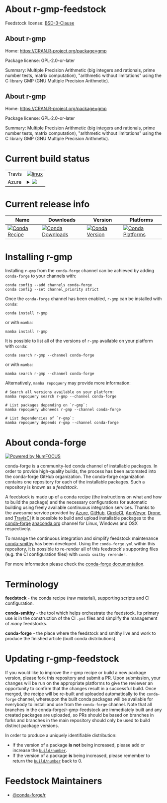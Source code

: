 About r-gmp-feedstock
=====================

Feedstock license: [BSD-3-Clause](https://github.com/conda-forge/r-gmp-feedstock/blob/main/LICENSE.txt)


About r-gmp
-----------

Home: https://CRAN.R-project.org/package=gmp

Package license: GPL-2.0-or-later

Summary: Multiple Precision Arithmetic (big integers and rationals, prime number tests, matrix computation), "arithmetic without limitations" using the C library GMP (GNU Multiple Precision Arithmetic).

About r-gmp
-----------

Home: https://CRAN.R-project.org/package=gmp

Package license: GPL-2.0-or-later

Summary: Multiple Precision Arithmetic (big integers and rationals, prime number tests, matrix computation), "arithmetic without limitations" using the C library GMP (GNU Multiple Precision Arithmetic).

Current build status
====================


<table><tr>
    <td>Travis</td>
    <td>
      <a href="https://app.travis-ci.com/conda-forge/r-gmp-feedstock">
        <img alt="linux" src="https://img.shields.io/travis/com/conda-forge/r-gmp-feedstock/main.svg?label=Linux">
      </a>
    </td>
  </tr>
    
  <tr>
    <td>Azure</td>
    <td>
      <details>
        <summary>
          <a href="https://dev.azure.com/conda-forge/feedstock-builds/_build/latest?definitionId=1205&branchName=main">
            <img src="https://dev.azure.com/conda-forge/feedstock-builds/_apis/build/status/r-gmp-feedstock?branchName=main">
          </a>
        </summary>
        <table>
          <thead><tr><th>Variant</th><th>Status</th></tr></thead>
          <tbody><tr>
              <td>linux_64_r_base4.3</td>
              <td>
                <a href="https://dev.azure.com/conda-forge/feedstock-builds/_build/latest?definitionId=1205&branchName=main">
                  <img src="https://dev.azure.com/conda-forge/feedstock-builds/_apis/build/status/r-gmp-feedstock?branchName=main&jobName=linux&configuration=linux%20linux_64_r_base4.3" alt="variant">
                </a>
              </td>
            </tr><tr>
              <td>linux_64_r_base4.4</td>
              <td>
                <a href="https://dev.azure.com/conda-forge/feedstock-builds/_build/latest?definitionId=1205&branchName=main">
                  <img src="https://dev.azure.com/conda-forge/feedstock-builds/_apis/build/status/r-gmp-feedstock?branchName=main&jobName=linux&configuration=linux%20linux_64_r_base4.4" alt="variant">
                </a>
              </td>
            </tr><tr>
              <td>linux_aarch64_r_base4.3</td>
              <td>
                <a href="https://dev.azure.com/conda-forge/feedstock-builds/_build/latest?definitionId=1205&branchName=main">
                  <img src="https://dev.azure.com/conda-forge/feedstock-builds/_apis/build/status/r-gmp-feedstock?branchName=main&jobName=linux&configuration=linux%20linux_aarch64_r_base4.3" alt="variant">
                </a>
              </td>
            </tr><tr>
              <td>linux_aarch64_r_base4.4</td>
              <td>
                <a href="https://dev.azure.com/conda-forge/feedstock-builds/_build/latest?definitionId=1205&branchName=main">
                  <img src="https://dev.azure.com/conda-forge/feedstock-builds/_apis/build/status/r-gmp-feedstock?branchName=main&jobName=linux&configuration=linux%20linux_aarch64_r_base4.4" alt="variant">
                </a>
              </td>
            </tr><tr>
              <td>linux_ppc64le_r_base4.3</td>
              <td>
                <a href="https://dev.azure.com/conda-forge/feedstock-builds/_build/latest?definitionId=1205&branchName=main">
                  <img src="https://dev.azure.com/conda-forge/feedstock-builds/_apis/build/status/r-gmp-feedstock?branchName=main&jobName=linux&configuration=linux%20linux_ppc64le_r_base4.3" alt="variant">
                </a>
              </td>
            </tr><tr>
              <td>linux_ppc64le_r_base4.4</td>
              <td>
                <a href="https://dev.azure.com/conda-forge/feedstock-builds/_build/latest?definitionId=1205&branchName=main">
                  <img src="https://dev.azure.com/conda-forge/feedstock-builds/_apis/build/status/r-gmp-feedstock?branchName=main&jobName=linux&configuration=linux%20linux_ppc64le_r_base4.4" alt="variant">
                </a>
              </td>
            </tr><tr>
              <td>osx_64_r_base4.3</td>
              <td>
                <a href="https://dev.azure.com/conda-forge/feedstock-builds/_build/latest?definitionId=1205&branchName=main">
                  <img src="https://dev.azure.com/conda-forge/feedstock-builds/_apis/build/status/r-gmp-feedstock?branchName=main&jobName=osx&configuration=osx%20osx_64_r_base4.3" alt="variant">
                </a>
              </td>
            </tr><tr>
              <td>osx_64_r_base4.4</td>
              <td>
                <a href="https://dev.azure.com/conda-forge/feedstock-builds/_build/latest?definitionId=1205&branchName=main">
                  <img src="https://dev.azure.com/conda-forge/feedstock-builds/_apis/build/status/r-gmp-feedstock?branchName=main&jobName=osx&configuration=osx%20osx_64_r_base4.4" alt="variant">
                </a>
              </td>
            </tr><tr>
              <td>osx_arm64_r_base4.3</td>
              <td>
                <a href="https://dev.azure.com/conda-forge/feedstock-builds/_build/latest?definitionId=1205&branchName=main">
                  <img src="https://dev.azure.com/conda-forge/feedstock-builds/_apis/build/status/r-gmp-feedstock?branchName=main&jobName=osx&configuration=osx%20osx_arm64_r_base4.3" alt="variant">
                </a>
              </td>
            </tr><tr>
              <td>osx_arm64_r_base4.4</td>
              <td>
                <a href="https://dev.azure.com/conda-forge/feedstock-builds/_build/latest?definitionId=1205&branchName=main">
                  <img src="https://dev.azure.com/conda-forge/feedstock-builds/_apis/build/status/r-gmp-feedstock?branchName=main&jobName=osx&configuration=osx%20osx_arm64_r_base4.4" alt="variant">
                </a>
              </td>
            </tr><tr>
              <td>win_64_r_base4.3</td>
              <td>
                <a href="https://dev.azure.com/conda-forge/feedstock-builds/_build/latest?definitionId=1205&branchName=main">
                  <img src="https://dev.azure.com/conda-forge/feedstock-builds/_apis/build/status/r-gmp-feedstock?branchName=main&jobName=win&configuration=win%20win_64_r_base4.3" alt="variant">
                </a>
              </td>
            </tr><tr>
              <td>win_64_r_base4.4</td>
              <td>
                <a href="https://dev.azure.com/conda-forge/feedstock-builds/_build/latest?definitionId=1205&branchName=main">
                  <img src="https://dev.azure.com/conda-forge/feedstock-builds/_apis/build/status/r-gmp-feedstock?branchName=main&jobName=win&configuration=win%20win_64_r_base4.4" alt="variant">
                </a>
              </td>
            </tr>
          </tbody>
        </table>
      </details>
    </td>
  </tr>
</table>

Current release info
====================

| Name | Downloads | Version | Platforms |
| --- | --- | --- | --- |
| [![Conda Recipe](https://img.shields.io/badge/recipe-r--gmp-green.svg)](https://anaconda.org/conda-forge/r-gmp) | [![Conda Downloads](https://img.shields.io/conda/dn/conda-forge/r-gmp.svg)](https://anaconda.org/conda-forge/r-gmp) | [![Conda Version](https://img.shields.io/conda/vn/conda-forge/r-gmp.svg)](https://anaconda.org/conda-forge/r-gmp) | [![Conda Platforms](https://img.shields.io/conda/pn/conda-forge/r-gmp.svg)](https://anaconda.org/conda-forge/r-gmp) |

Installing r-gmp
================

Installing `r-gmp` from the `conda-forge` channel can be achieved by adding `conda-forge` to your channels with:

```
conda config --add channels conda-forge
conda config --set channel_priority strict
```

Once the `conda-forge` channel has been enabled, `r-gmp` can be installed with `conda`:

```
conda install r-gmp
```

or with `mamba`:

```
mamba install r-gmp
```

It is possible to list all of the versions of `r-gmp` available on your platform with `conda`:

```
conda search r-gmp --channel conda-forge
```

or with `mamba`:

```
mamba search r-gmp --channel conda-forge
```

Alternatively, `mamba repoquery` may provide more information:

```
# Search all versions available on your platform:
mamba repoquery search r-gmp --channel conda-forge

# List packages depending on `r-gmp`:
mamba repoquery whoneeds r-gmp --channel conda-forge

# List dependencies of `r-gmp`:
mamba repoquery depends r-gmp --channel conda-forge
```


About conda-forge
=================

[![Powered by
NumFOCUS](https://img.shields.io/badge/powered%20by-NumFOCUS-orange.svg?style=flat&colorA=E1523D&colorB=007D8A)](https://numfocus.org)

conda-forge is a community-led conda channel of installable packages.
In order to provide high-quality builds, the process has been automated into the
conda-forge GitHub organization. The conda-forge organization contains one repository
for each of the installable packages. Such a repository is known as a *feedstock*.

A feedstock is made up of a conda recipe (the instructions on what and how to build
the package) and the necessary configurations for automatic building using freely
available continuous integration services. Thanks to the awesome service provided by
[Azure](https://azure.microsoft.com/en-us/services/devops/), [GitHub](https://github.com/),
[CircleCI](https://circleci.com/), [AppVeyor](https://www.appveyor.com/),
[Drone](https://cloud.drone.io/welcome), and [TravisCI](https://travis-ci.com/)
it is possible to build and upload installable packages to the
[conda-forge](https://anaconda.org/conda-forge) [anaconda.org](https://anaconda.org/)
channel for Linux, Windows and OSX respectively.

To manage the continuous integration and simplify feedstock maintenance
[conda-smithy](https://github.com/conda-forge/conda-smithy) has been developed.
Using the ``conda-forge.yml`` within this repository, it is possible to re-render all of
this feedstock's supporting files (e.g. the CI configuration files) with ``conda smithy rerender``.

For more information please check the [conda-forge documentation](https://conda-forge.org/docs/).

Terminology
===========

**feedstock** - the conda recipe (raw material), supporting scripts and CI configuration.

**conda-smithy** - the tool which helps orchestrate the feedstock.
                   Its primary use is in the construction of the CI ``.yml`` files
                   and simplify the management of *many* feedstocks.

**conda-forge** - the place where the feedstock and smithy live and work to
                  produce the finished article (built conda distributions)


Updating r-gmp-feedstock
========================

If you would like to improve the r-gmp recipe or build a new
package version, please fork this repository and submit a PR. Upon submission,
your changes will be run on the appropriate platforms to give the reviewer an
opportunity to confirm that the changes result in a successful build. Once
merged, the recipe will be re-built and uploaded automatically to the
`conda-forge` channel, whereupon the built conda packages will be available for
everybody to install and use from the `conda-forge` channel.
Note that all branches in the conda-forge/r-gmp-feedstock are
immediately built and any created packages are uploaded, so PRs should be based
on branches in forks and branches in the main repository should only be used to
build distinct package versions.

In order to produce a uniquely identifiable distribution:
 * If the version of a package **is not** being increased, please add or increase
   the [``build/number``](https://docs.conda.io/projects/conda-build/en/latest/resources/define-metadata.html#build-number-and-string).
 * If the version of a package **is** being increased, please remember to return
   the [``build/number``](https://docs.conda.io/projects/conda-build/en/latest/resources/define-metadata.html#build-number-and-string)
   back to 0.

Feedstock Maintainers
=====================

* [@conda-forge/r](https://github.com/conda-forge/r/)

